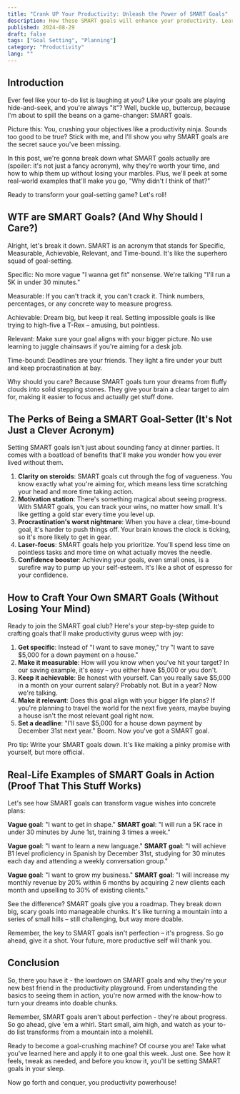 ```yaml
---
title: "Crank UP Your Productivity: Unleash the Power of SMART Goals"
description: How these SMART goals will enhance your productivity. Learn how to set, crush, and celebrate your goals like a boss. Get SMART now!
published: 2024-08-29
draft: false
tags: ["Goal Setting", "Planning"]
category: "Productivity"
lang: ""
---
```


<!-- ![Hero Image](./heroImage.jpg) -->

## Introduction

Ever feel like your to-do list is laughing at you? Like your goals are playing hide-and-seek, and you're always "it"? Well, buckle up, buttercup, because I'm about to spill the beans on a game-changer: SMART goals.

Picture this: You, crushing your objectives like a productivity ninja. Sounds too good to be true? Stick with me, and I'll show you why SMART goals are the secret sauce you've been missing.


In this post, we're gonna break down what SMART goals actually are (spoiler: it's not just a fancy acronym), why they're worth your time, and how to whip them up without losing your marbles. Plus, we'll peek at some real-world examples that'll make you go, "Why didn't I think of that?"

Ready to transform your goal-setting game? Let's roll!

## WTF are SMART Goals? (And Why Should I Care?)

Alright, let's break it down. SMART is an acronym that stands for Specific, Measurable, Achievable, Relevant, and Time-bound. It's like the superhero squad of goal-setting.

Specific: No more vague "I wanna get fit" nonsense. We're talking "I'll run a 5K in under 30 minutes."

Measurable: If you can't track it, you can't crack it. Think numbers, percentages, or any concrete way to measure progress.

Achievable: Dream big, but keep it real. Setting impossible goals is like trying to high-five a T-Rex – amusing, but pointless.

Relevant: Make sure your goal aligns with your bigger picture. No use learning to juggle chainsaws if you're aiming for a desk job.

Time-bound: Deadlines are your friends. They light a fire under your butt and keep procrastination at bay.

Why should you care? Because SMART goals turn your dreams from fluffy clouds into solid stepping stones. They give your brain a clear target to aim for, making it easier to focus and actually get stuff done.

## The Perks of Being a SMART Goal-Setter (It's Not Just a Clever Acronym)

Setting SMART goals isn't just about sounding fancy at dinner parties. It comes with a boatload of benefits that'll make you wonder how you ever lived without them.

1. **Clarity on steroids**: SMART goals cut through the fog of vagueness. You know exactly what you're aiming for, which means less time scratching your head and more time taking action.
2. **Motivation station**: There's something magical about seeing progress. With SMART goals, you can track your wins, no matter how small. It's like getting a gold star every time you level up.
3. **Procrastination's worst nightmare**: When you have a clear, time-bound goal, it's harder to push things off. Your brain knows the clock is ticking, so it's more likely to get in gear.
4. **Laser-focus**: SMART goals help you prioritize. You'll spend less time on pointless tasks and more time on what actually moves the needle.
5. **Confidence booster**: Achieving your goals, even small ones, is a surefire way to pump up your self-esteem. It's like a shot of espresso for your confidence.

## How to Craft Your Own SMART Goals (Without Losing Your Mind)

Ready to join the SMART goal club? Here's your step-by-step guide to crafting goals that'll make productivity gurus weep with joy:

1. **Get specific**: Instead of "I want to save money," try "I want to save $5,000 for a down payment on a house."
2. **Make it measurable**: How will you know when you've hit your target? In our saving example, it's easy – you either have $5,000 or you don't.
3. **Keep it achievable**: Be honest with yourself. Can you really save $5,000 in a month on your current salary? Probably not. But in a year? Now we're talking.
4. **Make it relevant**: Does this goal align with your bigger life plans? If you're planning to travel the world for the next five years, maybe buying a house isn't the most relevant goal right now.
5. **Set a deadline**: "I'll save $5,000 for a house down payment by December 31st next year." Boom. Now you've got a SMART goal.

Pro tip: Write your SMART goals down. It's like making a pinky promise with yourself, but more official.

## Real-Life Examples of SMART Goals in Action (Proof That This Stuff Works)

Let's see how SMART goals can transform vague wishes into concrete plans:

**Vague goal**: "I want to get in shape." **SMART goal**: "I will run a 5K race in under 30 minutes by June 1st, training 3 times a week."

**Vague goal**: "I want to learn a new language." **SMART goal**: "I will achieve B1 level proficiency in Spanish by December 31st, studying for 30 minutes each day and attending a weekly conversation group."

**Vague goal**: "I want to grow my business." **SMART goal**: "I will increase my monthly revenue by 20% within 6 months by acquiring 2 new clients each month and upselling to 30% of existing clients."

See the difference? SMART goals give you a roadmap. They break down big, scary goals into manageable chunks. It's like turning a mountain into a series of small hills – still challenging, but way more doable.

Remember, the key to SMART goals isn't perfection – it's progress. So go ahead, give it a shot. Your future, more productive self will thank you.

## Conclusion

So, there you have it - the lowdown on SMART goals and why they're your new best friend in the productivity playground. From understanding the basics to seeing them in action, you're now armed with the know-how to turn your dreams into doable chunks.

Remember, SMART goals aren't about perfection - they're about progress. So go ahead, give 'em a whirl. Start small, aim high, and watch as your to-do list transforms from a mountain into a molehill.

Ready to become a goal-crushing machine? Of course you are! Take what you've learned here and apply it to one goal this week. Just one. See how it feels, tweak as needed, and before you know it, you'll be setting SMART goals in your sleep.

Now go forth and conquer, you productivity powerhouse!
